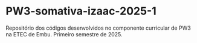 # PW3-somativa-izaac-2025-1
Repositório dos códigos desenvolvidos no componente curricular de PW3 na ETEC de Embu. Primeiro semestre de 2025.
